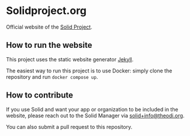 # Solidproject.org

Official website of the [Solid Project](https://solidproject.org/).


## How to run the website

This project uses the static website generator [Jekyll](https://jekyllrb.com/).

The easiest way to run this project is to use Docker: simply clone the repository and run `docker compose up`.


## How to contribute

If you use Solid and want your app or organization to be included in the website, please reach out to the Solid Manager via <a href="mailto:solid+info@theodi.org">solid+info@theodi.org</a>.

You can also submit a pull request to this repository.
